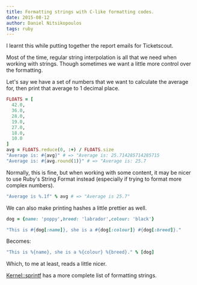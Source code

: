 ```yaml
---
title: Formatting strings with C-like formatting codes.
date: 2015-08-12
author: Daniel Nitsikopoulos
tags: ruby
---
```


I learnt this while putting together the report emails for Ticketscout.

Most of the time, regular string interpolation is all that we need when working with strings. Though sometimes we want a little more control over the formatting.

Let's say we have a set of numbers that we want to calculate the average for, then print that average to 1 decimal place.

```ruby
FLOATS = [
  42.0,
  36.0,
  28.0,
  19.0,
  27.0,
  18.0,
  10.0
]
avg = FLOATS.reduce(0, :+) / FLOATS.size
"Average is: #{avg}" # => "Average is: 25.714285714285715
"Average is: #{avg.round(1)}" # => "Average is: 25.7
```

Normally, this is fine, but when working with some content, it may be nicer to use Ruby's String Format instead (especially if trying to format more complex numbers).

```ruby
"Average is %.1f" % avg # => "Average is 25.7"
```

We can also make printing hashes a little prettier as well.

```ruby
dog = {name: 'poppy',breed: 'labrador',colour: 'black'}

"This is #{dog[:name]}, she is a #{dog[:colour]} #{dog[:breed]}."
```

Becomes:

```ruby
"This is %{name}, she is a %{colour} %{breed}." % [dog]
```

Which, to me at least, reads a little nicer.

[Kernel::sprintf](http://apidock.com/ruby/Kernel/sprintf) has a more complete list of formatting strings.
